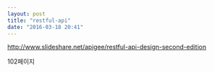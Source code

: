 ```yaml
---
layout: post
title: "restful-api"
date: "2016-03-18 20:41"
---
```


http://www.slideshare.net/apigee/restful-api-design-second-edition

102페이지
